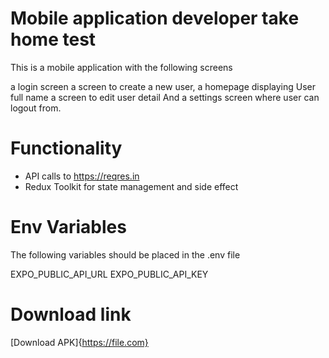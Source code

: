 # Mobile application developer take home test

This is a mobile application with the following screens

a login screen
a screen to create a new user,
a homepage displaying User full name
a screen to edit user detail
And a settings screen where user can logout from.

# Functionality

- API calls to https://reqres.in
- Redux Toolkit for state management and side effect

# Env Variables
The following variables should be placed in the .env file

EXPO_PUBLIC_API_URL
EXPO_PUBLIC_API_KEY

# Download link
[Download APK]{https://file.com}

